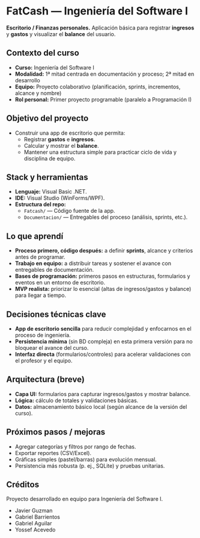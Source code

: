 # FatCash — Ingeniería del Software I

**Escritorio / Finanzas personales.** Aplicación básica para registrar **ingresos** y **gastos** y visualizar el **balance** del usuario.

## Contexto del curso
- **Curso:** Ingeniería del Software I
- **Modalidad:** 1ª mitad centrada en documentación y proceso; 2ª mitad en desarrollo
- **Equipo:** Proyecto colaborativo (planificación, sprints, incrementos, alcance y nombre)
- **Rol personal:** Primer proyecto programable (paralelo a Programación I)

## Objetivo del proyecto
- Construir una app de escritorio que permita:
  - Registrar **gastos** e **ingresos**.
  - Calcular y mostrar el **balance**.
  - Mantener una estructura simple para practicar ciclo de vida y disciplina de equipo.

## Stack y herramientas
- **Lenguaje:** Visual Basic .NET.  
- **IDE:** Visual Studio (WinForms/WPF).  
- **Estructura del repo:**  
  - `Fatcash/` — Código fuente de la app.  
  - `Documentacion/` — Entregables del proceso (análisis, sprints, etc.).  

## Lo que aprendí
- **Proceso primero, código después:** a definir **sprints**, alcance y criterios antes de programar.
- **Trabajo en equipo:** a distribuir tareas y sostener el avance con entregables de documentación.
- **Bases de programación:** primeros pasos en estructuras, formularios y eventos en un entorno de escritorio.
- **MVP realista:** priorizar lo esencial (altas de ingresos/gastos y balance) para llegar a tiempo.

## Decisiones técnicas clave
- **App de escritorio sencilla** para reducir complejidad y enfocarnos en el proceso de ingeniería.
- **Persistencia mínima** (sin BD compleja) en esta primera versión para no bloquear el avance del curso.
- **Interfaz directa** (formularios/controles) para acelerar validaciones con el profesor y el equipo.

## Arquitectura (breve)
- **Capa UI:** formularios para capturar ingresos/gastos y mostrar balance.
- **Lógica:** cálculo de totales y validaciones básicas.
- **Datos:** almacenamiento básico local (según alcance de la versión del curso).

## Próximos pasos / mejoras
- Agregar categorías y filtros por rango de fechas.
- Exportar reportes (CSV/Excel).
- Gráficas simples (pastel/barras) para evolución mensual.
- Persistencia más robusta (p. ej., SQLite) y pruebas unitarias.

## Créditos
Proyecto desarrollado en equipo para Ingeniería del Software I.
- Javier Guzman
- Gabriel Barrientos
- Gabriel Aguilar
- Yossef Acevedo